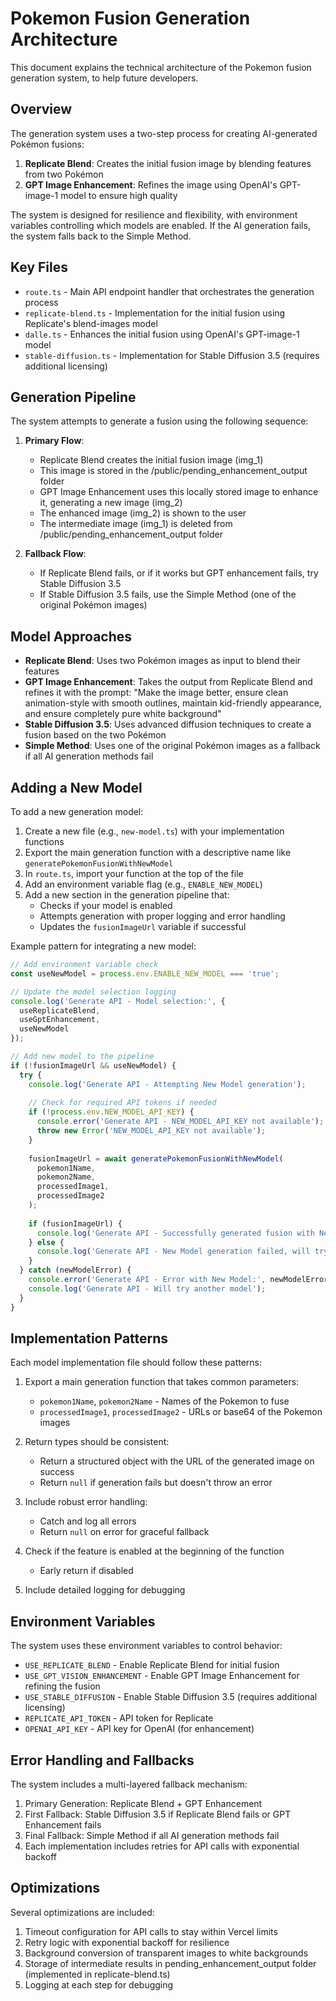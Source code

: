 # Pokemon Fusion Generation Architecture

This document explains the technical architecture of the Pokemon fusion generation system, to help future developers.

## Overview

The generation system uses a two-step process for creating AI-generated Pokémon fusions:
1. **Replicate Blend**: Creates the initial fusion image by blending features from two Pokémon
2. **GPT Image Enhancement**: Refines the image using OpenAI's GPT-image-1 model to ensure high quality

The system is designed for resilience and flexibility, with environment variables controlling which models are enabled. If the AI generation fails, the system falls back to the Simple Method.

## Key Files

- `route.ts` - Main API endpoint handler that orchestrates the generation process
- `replicate-blend.ts` - Implementation for the initial fusion using Replicate's blend-images model
- `dalle.ts` - Enhances the initial fusion using OpenAI's GPT-image-1 model
- `stable-diffusion.ts` - Implementation for Stable Diffusion 3.5 (requires additional licensing)

## Generation Pipeline

The system attempts to generate a fusion using the following sequence:

1. **Primary Flow**:
   - Replicate Blend creates the initial fusion image (img_1)
   - This image is stored in the /public/pending_enhancement_output folder
   - GPT Image Enhancement uses this locally stored image to enhance it, generating a new image (img_2)
   - The enhanced image (img_2) is shown to the user
   - The intermediate image (img_1) is deleted from /public/pending_enhancement_output folder

2. **Fallback Flow**:
   - If Replicate Blend fails, or if it works but GPT enhancement fails, try Stable Diffusion 3.5
   - If Stable Diffusion 3.5 fails, use the Simple Method (one of the original Pokémon images)

## Model Approaches

- **Replicate Blend**: Uses two Pokémon images as input to blend their features
- **GPT Image Enhancement**: Takes the output from Replicate Blend and refines it with the prompt: "Make the image better, ensure clean animation-style with smooth outlines, maintain kid-friendly appearance, and ensure completely pure white background"
- **Stable Diffusion 3.5**: Uses advanced diffusion techniques to create a fusion based on the two Pokémon
- **Simple Method**: Uses one of the original Pokémon images as a fallback if all AI generation methods fail

## Adding a New Model

To add a new generation model:

1. Create a new file (e.g., `new-model.ts`) with your implementation functions
2. Export the main generation function with a descriptive name like `generatePokemonFusionWithNewModel`
3. In `route.ts`, import your function at the top of the file
4. Add an environment variable flag (e.g., `ENABLE_NEW_MODEL`)
5. Add a new section in the generation pipeline that:
   - Checks if your model is enabled
   - Attempts generation with proper logging and error handling
   - Updates the `fusionImageUrl` variable if successful

Example pattern for integrating a new model:

```typescript
// Add environment variable check
const useNewModel = process.env.ENABLE_NEW_MODEL === 'true';

// Update the model selection logging
console.log('Generate API - Model selection:', { 
  useReplicateBlend,
  useGptEnhancement,
  useNewModel
});

// Add new model to the pipeline
if (!fusionImageUrl && useNewModel) {
  try {
    console.log('Generate API - Attempting New Model generation');
    
    // Check for required API tokens if needed
    if (!process.env.NEW_MODEL_API_KEY) {
      console.error('Generate API - NEW_MODEL_API_KEY not available');
      throw new Error('NEW_MODEL_API_KEY not available');
    }
    
    fusionImageUrl = await generatePokemonFusionWithNewModel(
      pokemon1Name,
      pokemon2Name,
      processedImage1,
      processedImage2
    );
    
    if (fusionImageUrl) {
      console.log('Generate API - Successfully generated fusion with New Model');
    } else {
      console.log('Generate API - New Model generation failed, will try another model');
    }
  } catch (newModelError) {
    console.error('Generate API - Error with New Model:', newModelError);
    console.log('Generate API - Will try another model');
  }
}
```

## Implementation Patterns

Each model implementation file should follow these patterns:

1. Export a main generation function that takes common parameters:
   - `pokemon1Name`, `pokemon2Name` - Names of the Pokemon to fuse
   - `processedImage1`, `processedImage2` - URLs or base64 of the Pokemon images
   
2. Return types should be consistent:
   - Return a structured object with the URL of the generated image on success
   - Return `null` if generation fails but doesn't throw an error
   
3. Include robust error handling:
   - Catch and log all errors
   - Return `null` on error for graceful fallback
   
4. Check if the feature is enabled at the beginning of the function
   - Early return if disabled

5. Include detailed logging for debugging

## Environment Variables

The system uses these environment variables to control behavior:

- `USE_REPLICATE_BLEND` - Enable Replicate Blend for initial fusion
- `USE_GPT_VISION_ENHANCEMENT` - Enable GPT Image Enhancement for refining the fusion
- `USE_STABLE_DIFFUSION` - Enable Stable Diffusion 3.5 (requires additional licensing)
- `REPLICATE_API_TOKEN` - API token for Replicate
- `OPENAI_API_KEY` - API key for OpenAI (for enhancement)

## Error Handling and Fallbacks

The system includes a multi-layered fallback mechanism:

1. Primary Generation: Replicate Blend + GPT Enhancement
2. First Fallback: Stable Diffusion 3.5 if Replicate Blend fails or GPT Enhancement fails
3. Final Fallback: Simple Method if all AI generation methods fail
4. Each implementation includes retries for API calls with exponential backoff

## Optimizations

Several optimizations are included:

1. Timeout configuration for API calls to stay within Vercel limits
2. Retry logic with exponential backoff for resilience
3. Background conversion of transparent images to white backgrounds
4. Storage of intermediate results in pending_enhancement_output folder (implemented in replicate-blend.ts)
5. Logging at each step for debugging

